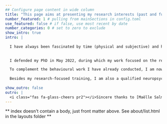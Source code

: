 ```yaml
---
## Configure page content in wide column
title: "This page aims at presenting my research interests (past and future) in more details." # leave blank to exclude
number_featured: 1 # pulling from mainSections in config.toml
use_featured: false # if false, use most recent by date
number_categories: 0 # set to zero to exclude
show_intro: true
intro: |
  
  I have always been fascinated by time (physical and subjective) and how we can perceive and conceptualize something so elusive, and yet essential to successful interaction with the environment.
  
  
  I defended my PhD in May 2022, during which my work focused on the representation of temporal order. Drawing upon theoretical frameworks such as those of neural reuse and correlational learning (Hebbian and anti-hebbian), I explored the functional role of the sensorimotor system in representing temporal order, moving beyond the idea of a purely epiphenomenon. To address this question, I developed, programmed, and conducted several innovative experimental protocols that combined behavioral measures, such as movement initiation times, with techniques like mouse tracking and eye-tracking. The lockdowns during the COVID-19 pushed me to adapt some of my protocols and conduct large-scale online studies, aggregating data from over a thousand participants. Through these experiences, I honed strong empirical, technical and statistical skills (e.g., linear mixed-effects regression models and Bayesian modeling in R). Overall, results of my PhD suggests that the sensorimotor system plays a key role for the processing of temporal order. 

  To complement the behavioural work I have already conducted, I am now developing further my neuroscientific skills (e.g., EEG, machine learning) as a postdoctoral researcher involved in the [EXPERIENCE Project](https://experience-project.eu), supervised by Virginie van Wassenhove at Neurospin. In my current research, I explore how environmental size influences subjective duration, combining virtual reality and EEG to study the brain's electrophysiological correlates. In a related project, we are working on mapping the geometry of duration representations by integrating behavioral data with EEG recordings and aligning these representations across individuals using unsupervised methods from optimal transport. We gather subjective similarity judgements and EEG data to generate representational dissimilarity matrices, which are then projected into a multi-dimensional conceptual space through multidimensional scaling. This approach produces individual embeddings that reflect both subjective and neural similarity structures for durations.
  
  Besides my research-focused training, I am also a qualified neuropsychologist. Accordingly, in the future, I would like to investigate time cognition both in typically and atypically developing individuals (especially in Parkinson's disease, schizophrenia, and ADHD).
  
show_outro: false
outro: |
  <i class="fas fa-glass-cheers pr2"></i>Sincere thanks to [Maëlle Salmon](https://masalmon.eu/) for her help naming this Hugo theme!
---
```


** index doesn't contain a body, just front matter above.
See about/list.html in the layouts folder **
